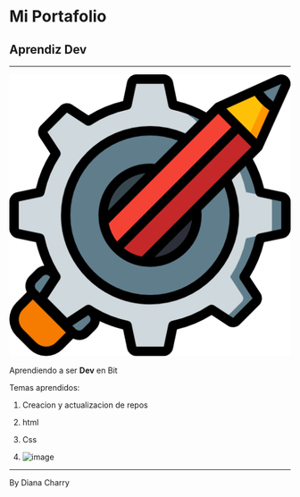 # Mi Portafolio
## Aprendiz Dev 
--- 
![logo](dev.png)

Aprendiendo a ser **Dev** en Bit

Temas aprendidos:
1. Creacion y actualizacion de repos
2. html
3. Css

4. ![image](https://github.com/user-attachments/assets/1f608482-425a-4ca7-a4a9-82c8eca56504)

---
By Diana Charry
